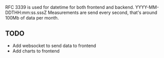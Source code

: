 RFC 3339 is used for datetime for both frontend and backend. YYYY-MM-DDTHH:mm:ss.sssZ
Measurements are send every second, that's around 100Mb of data per month.

## TODO
- Add websocket to send data to frontend
- Add charts to frontend
